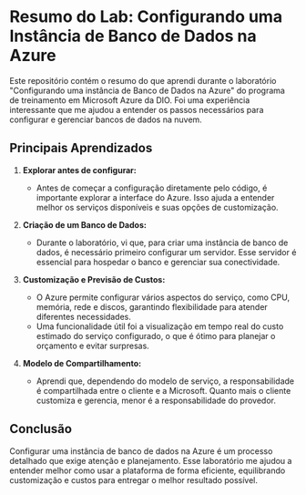# Resumo do Lab: Configurando uma Instância de Banco de Dados na Azure

Este repositório contém o resumo do que aprendi durante o laboratório "Configurando uma instância de Banco de Dados na Azure" do programa de treinamento em Microsoft Azure da DIO. Foi uma experiência interessante que me ajudou a entender os passos necessários para configurar e gerenciar bancos de dados na nuvem.

## Principais Aprendizados

1. **Explorar antes de configurar:**  
   - Antes de começar a configuração diretamente pelo código, é importante explorar a interface do Azure. Isso ajuda a entender melhor os serviços disponíveis e suas opções de customização.

2. **Criação de um Banco de Dados:**  
   - Durante o laboratório, vi que, para criar uma instância de banco de dados, é necessário primeiro configurar um servidor. Esse servidor é essencial para hospedar o banco e gerenciar sua conectividade.

3. **Customização e Previsão de Custos:**  
   - O Azure permite configurar vários aspectos do serviço, como CPU, memória, rede e discos, garantindo flexibilidade para atender diferentes necessidades.  
   - Uma funcionalidade útil foi a visualização em tempo real do custo estimado do serviço configurado, o que é ótimo para planejar o orçamento e evitar surpresas.

4. **Modelo de Compartilhamento:**  
   - Aprendi que, dependendo do modelo de serviço, a responsabilidade é compartilhada entre o cliente e a Microsoft. Quanto mais o cliente customiza e gerencia, menor é a responsabilidade do provedor.

## Conclusão

Configurar uma instância de banco de dados na Azure é um processo detalhado que exige atenção e planejamento. Esse laboratório me ajudou a entender melhor como usar a plataforma de forma eficiente, equilibrando customização e custos para entregar o melhor resultado possível.
